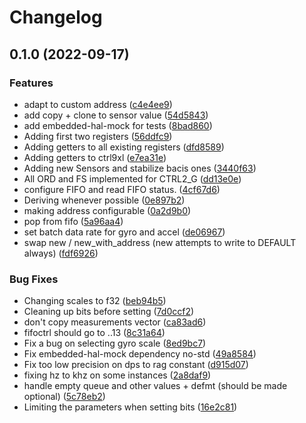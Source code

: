 # Changelog

## 0.1.0 (2022-09-17)


### Features

* adapt to custom address ([c4e4ee9](https://github.com/sousandrei/ism330dhcx/commit/c4e4ee9431ae5b5e92204438437f527fbe76b1c3))
* add copy + clone to sensor value ([54d5843](https://github.com/sousandrei/ism330dhcx/commit/54d5843e35c74baf277033ffd015003893eff02f))
* add embedded-hal-mock for tests ([8bad860](https://github.com/sousandrei/ism330dhcx/commit/8bad86083c67b1811fced2b9d258204844446816))
* Adding first two registers ([56ddfc9](https://github.com/sousandrei/ism330dhcx/commit/56ddfc972e9c188fd8d64e46385731a368e65c5c))
* Adding getters to all existing registers ([dfd8589](https://github.com/sousandrei/ism330dhcx/commit/dfd8589c9a1bd639b95de647438fb4ec14705147))
* Adding getters to ctrl9xl ([e7ea31e](https://github.com/sousandrei/ism330dhcx/commit/e7ea31e832149585f4ea7a015bd6c47ea23b6b0e))
* Adding new Sensors and stabilize bacis ones ([3440f63](https://github.com/sousandrei/ism330dhcx/commit/3440f63461c9ac1e883916e650c8f14a0f7e88c5))
* All ORD and FS implemented for CTRL2_G ([dd13e0e](https://github.com/sousandrei/ism330dhcx/commit/dd13e0e30f91ef48973b7870b2c0cca653de4c53))
* configure FIFO and read FIFO status. ([4cf67d6](https://github.com/sousandrei/ism330dhcx/commit/4cf67d6ce751c26847c62fbb14a5dc52cf7e542e))
* Deriving whenever possible ([0e897b2](https://github.com/sousandrei/ism330dhcx/commit/0e897b21f9a58bc06148d4052d6376bdcef6f5d5))
* making address configurable ([0a2d9b0](https://github.com/sousandrei/ism330dhcx/commit/0a2d9b01edea7d3958c14b2ec707159c57acb96b))
* pop from fifo ([5a96aa4](https://github.com/sousandrei/ism330dhcx/commit/5a96aa474f2c6a0ba132bdd06197efd9ea74847d))
* set batch data rate for gyro and accel ([de06967](https://github.com/sousandrei/ism330dhcx/commit/de06967541884209a7e7dac21d54b14cf0a5cbdf))
* swap new / new_with_address (new attempts to write to DEFAULT always) ([fdf6926](https://github.com/sousandrei/ism330dhcx/commit/fdf692644ebeee95a25b956ce0a79010bc5b5bbe))


### Bug Fixes

* Changing scales to f32 ([beb94b5](https://github.com/sousandrei/ism330dhcx/commit/beb94b5e07c83f8b071813ddd56b7f311478e90b))
* Cleaning up bits before setting ([7d0ccf2](https://github.com/sousandrei/ism330dhcx/commit/7d0ccf280a5058312f43190a1486cd784c56cc9e))
* don't copy measurements vector ([ca83ad6](https://github.com/sousandrei/ism330dhcx/commit/ca83ad688da6b704db7bcf16b947dd2079992f27))
* fifoctrl should go to ..13 ([8c31a64](https://github.com/sousandrei/ism330dhcx/commit/8c31a6491d30f0c8dfb812bafb33cb8d9757c4cc))
* Fix a bug on selecting gyro scale ([8ed9bc7](https://github.com/sousandrei/ism330dhcx/commit/8ed9bc7d16bf1a9b10dd2398c63ac12bf7b8cb9e))
* Fix embedded-hal-mock dependency no-std ([49a8584](https://github.com/sousandrei/ism330dhcx/commit/49a858419c556619ff6eb04fddeb3174d7adaea2))
* Fix too low precision on dps to rag constant ([d915d07](https://github.com/sousandrei/ism330dhcx/commit/d915d07c511a291206ace5d3c4f43e0bf6ff4cf8))
* fixing hz to khz on some instances ([2a8daf9](https://github.com/sousandrei/ism330dhcx/commit/2a8daf91f35ac31da5ebbdd32abde47f05951339))
* handle empty queue and other values + defmt (should be made optional) ([5c78eb2](https://github.com/sousandrei/ism330dhcx/commit/5c78eb2b00449f80cf9359630c8b91045f8d3af2))
* Limiting the parameters when setting bits ([16e2c81](https://github.com/sousandrei/ism330dhcx/commit/16e2c81fe16c2bdd2800bc7e2199fb1a129cc2f9))
